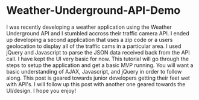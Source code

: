 # Weather-Underground-API-Demo

I was recently developing a weather application using the Weather Underground API and I stumbled accross their traffic camera API. I ended up developing a second application that uses a zip code or a users geolocation to display all of the traffic cams in a particular area. I used jQuery and Javascript to parse the JSON data received back from the API call. I have kept the UI very basic for now. This tutorial will go through the steps to setup the application and get a basic MVP running. You will want a basic understanding of AJAX, Javascript, and jQuery in order to follow along. This post is geared towards junior developers getting their feet wet with API's. I will follow up this post with another one geared towards the UI/design. I hope you enjoy!
